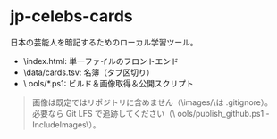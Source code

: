 ﻿# jp-celebs-cards

日本の芸能人を暗記するためのローカル学習ツール。  
- \index.html\: 単一ファイルのフロントエンド  
- \data/cards.tsv\: 名簿（タブ区切り）  
- \	ools/*.ps1\: ビルド＆画像取得＆公開スクリプト  

> 画像は既定ではリポジトリに含めません（\images/\は .gitignore）。  
> 必要なら Git LFS で追跡してください（\	ools/publish_github.ps1 -IncludeImages\）。
